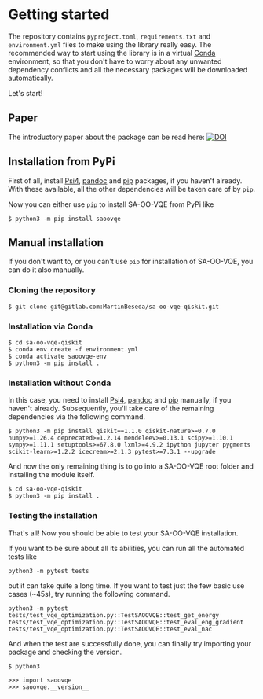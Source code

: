 # Getting started

The repository contains `pyproject.toml`, `requirements.txt` and `environment.yml` files to make using the library 
really easy. The recommended way to start using the library is in a virtual [Conda](https://docs.conda.io/en/latest/) environment,
so that you don't have to worry about any unwanted dependency conflicts and all the necessary packages will be
downloaded automatically.

Let's start!

## Paper
The introductory paper about the package can be read here:
[![DOI](https://joss.theoj.org/papers/10.21105/joss.06036/status.svg)](https://doi.org/10.21105/joss.06036)

## Installation from PyPi
First of all, install [Psi4](https://psicode.org/installs/), [pandoc](https://pandoc.org/installing.html) and
[pip](https://pypi.org/project/pip/) packages, if you haven't already. With these available, all the other
dependencies will be taken care of by `pip`.

Now you can either use `pip` to install SA-OO-VQE from PyPi like
```
$ python3 -m pip install saoovqe
```

## Manual installation
If you don't want to, or you can't use `pip` for installation of SA-OO-VQE, you can do it also manually.

### Cloning the repository
```
$ git clone git@gitlab.com:MartinBeseda/sa-oo-vqe-qiskit.git
```

### Installation via Conda
```
$ cd sa-oo-vqe-qiskit
$ conda env create -f environment.yml
$ conda activate saoovqe-env
$ python3 -m pip install .
```

### Installation without Conda
In this case, you need to install [Psi4](https://psicode.org/installs/), [pandoc](https://pandoc.org/installing.html) and [pip](https://pypi.org/project/pip/) manually, if you haven't already.
Subsequently, you'll take care of the remaining dependencies via the following command.

```
$ python3 -m pip install qiskit==1.1.0 qiskit-nature>=0.7.0 numpy>=1.26.4 deprecated>=1.2.14 mendeleev>=0.13.1 scipy>=1.10.1 sympy>=1.11.1 setuptools>=67.8.0 lxml>=4.9.2 ipython jupyter pygments scikit-learn>=1.2.2 icecream>=2.1.3 pytest>=7.3.1 --upgrade
```

And now the only remaining thing is to go into a SA-OO-VQE root folder and installing the module itself.
```
$ cd sa-oo-vqe-qiskit
$ python3 -m pip install .
```

### Testing the installation
That's all! Now you should be able to test your SA-OO-VQE installation.


If you want to be sure about all its abilities, you can run all the automated tests like
```
python3 -m pytest tests
```
but it can take quite a long time. If you want to test just the few basic use cases (~45s), try running the following command.
```
python3 -m pytest tests/test_vqe_optimization.py::TestSAOOVQE::test_get_energy tests/test_vqe_optimization.py::TestSAOOVQE::test_eval_eng_gradient tests/test_vqe_optimization.py::TestSAOOVQE::test_eval_nac
```

And when the test are successfully done, you can finally try importing your package and checking the version.

```
$ python3

>>> import saoovqe
>>> saoovqe.__version__
```